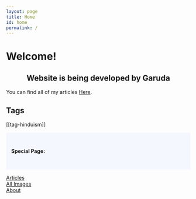 ```yaml
---
layout: page
title: Home
id: home
permalink: /
---
```


# Welcome! 

<center><h2>Website is being developed by Garuda</h2></center>

You can find all of my articles  <a class="internal-link" href="/articles">Here</a>.

## Tags
[[tag-hinduism]]

<p style="padding: 3em 1em; background: #f5f7ff; border-radius: 4px;">
<strong>Special Page:</strong><br>

<a class="internal-link" href="/articles">Articles</a><br>
<a class="internal-link" href="/images">All Images</a><br>
<a class="internal-link" href="/about">About</a><br>
</p>

